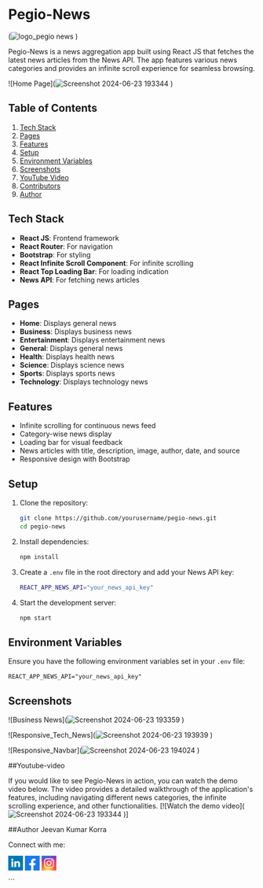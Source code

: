 # Pegio-News

(![logo_pegio news](https://github.com/jeevan10017/Pegio-News/assets/132948936/92021e70-a51e-4c2a-988c-e5b75fee3956)
)


Pegio-News is a news aggregation app built using React JS that fetches the latest news articles from the News API. The app features various news categories and provides an infinite scroll experience for seamless browsing.


![Home Page](![Screenshot 2024-06-23 193344](https://github.com/jeevan10017/Pegio-News/assets/132948936/d4ef741b-f5f4-4635-bafd-98eaff83c32f)
)

## Table of Contents
1. [Tech Stack](#tech-stack)
2. [Pages](#pages)
3. [Features](#features)
4. [Setup](#setup)
5. [Environment Variables](#environment-variables)
6. [Screenshots](#screenshots)
7. [YouTube Video](#youtube-video)
8. [Contributors](#contributors)
9. [Author](#author)


## Tech Stack
- **React JS**: Frontend framework
- **React Router**: For navigation
- **Bootstrap**: For styling
- **React Infinite Scroll Component**: For infinite scrolling
- **React Top Loading Bar**: For loading indication
- **News API**: For fetching news articles

## Pages
- **Home**: Displays general news
- **Business**: Displays business news
- **Entertainment**: Displays entertainment news
- **General**: Displays general news
- **Health**: Displays health news
- **Science**: Displays science news
- **Sports**: Displays sports news
- **Technology**: Displays technology news

## Features
- Infinite scrolling for continuous news feed
- Category-wise news display
- Loading bar for visual feedback
- News articles with title, description, image, author, date, and source
- Responsive design with Bootstrap

## Setup
1. Clone the repository:
    ```sh
    git clone https://github.com/yourusername/pegio-news.git
    cd pegio-news
    ```
2. Install dependencies:
    ```sh
    npm install
    ```
3. Create a `.env` file in the root directory and add your News API key:
    ```sh
    REACT_APP_NEWS_API="your_news_api_key"
    ```
4. Start the development server:
    ```sh
    npm start
    ```

## Environment Variables
Ensure you have the following environment variables set in your `.env` file:
```env
REACT_APP_NEWS_API="your_news_api_key"
```

## Screenshots


![Business News](![Screenshot 2024-06-23 193359](https://github.com/jeevan10017/Pegio-News/assets/132948936/ed054b44-c513-40f3-afb0-629cdb0215dc)
)



![Responsive_Tech_News](![Screenshot 2024-06-23 193939](https://github.com/jeevan10017/Pegio-News/assets/132948936/c9e4c4fe-ca54-450d-9265-3324f51339cd)
)




![Responsive_Navbar](![Screenshot 2024-06-23 194024](https://github.com/jeevan10017/Pegio-News/assets/132948936/0c40b524-5cb9-4242-998e-f18a761c6783)
)

##Youtube-video


If you would like to see Pegio-News in action, you can watch the demo video below. The video provides a detailed walkthrough of the application's features, including navigating different news categories, the infinite scrolling experience, and other functionalities.
[![Watch the demo video](![Screenshot 2024-06-23 193344](https://github.com/jeevan10017/Pegio-News/assets/132948936/d9ea2b83-1cb6-41ab-bf67-49ad281ffb19)
)]

##Author
Jeevan Kumar Korra

Connect with me:


<p align="left">
<a href="[https://linkedin.com/in/yourusername](https://www.linkedin.com/in/jeevan-kumar-korra-068726252/)" target="blank"><img align="center" src="https://raw.githubusercontent.com/edent/SuperTinyIcons/master/images/svg/linkedin.svg" alt="linkedin" height="30" width="30" /></a>
<a href="[https://facebook.com/yourusername](https://www.facebook.com/korra.jeevan.98/)" target="blank"><img align="center" src="https://raw.githubusercontent.com/edent/SuperTinyIcons/master/images/svg/facebook.svg" alt="facebook" height="30" width="30" /></a>
<a href="[https://instagram.com/yourusername](https://www.instagram.com/jeevankumarkorra/)" target="blank"><img align="center" src="https://raw.githubusercontent.com/edent/SuperTinyIcons/master/images/svg/instagram.svg" alt="instagram" height="30" width="30" /></a>
</p>
```

